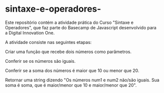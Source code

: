 # sintaxe-e-operadores-
Este repositório contém a atividade prática do Curso "Sintaxe e Operadores", que faz parte do Basecamp de Javascript desenvolvido para a Digital Innovation One.

A atividade consiste nas seguintes etapas:

Criar uma função que recebe dois números como parâmetros.

Conferir se os números são iguais.

Conferir se a soma dos números é maior que 10 ou menor que 20.

Retornar uma string dizendo "Os números num1 e num2 não/são iguais. Sua soma é soma, que é maior/menor que 10 e maior/menor que 20".
